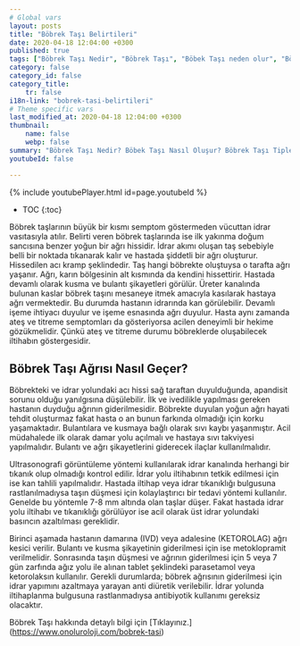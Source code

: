 ```yaml
---
# Global vars
layout: posts
title: "Böbrek Taşı Belirtileri"
date: 2020-04-18 12:04:00 +0300
published: true
tags: ["Böbrek Taşı Nedir", "Böbrek Taşı", "Böbek Taşı neden olur", "Böbrek Taşı Tipi", "Kimlerde Böbrek Taşı Olur", "Böbrek Taşı Belirti", "Böbrek Taşı Teşhis", "Böbrek Taşı Nasıl Önlenir", "Böbrek Taşı Ağrısı", "Böbrek Taşı Tedavisi", "Böbrek taşı açık ameliyat", "Böbrek Taşı Kapalı Ameliyat", "Böbrek nedir", "Böbrek taşı ESWL" , "Üreteroskopi", "Perkutan Nefrolitotomi", "Böbrek taşı önleme"]
category: false
category_id: false
category_title:
    tr: false
i18n-link: "bobrek-tasi-belirtileri"
# Theme specific vars
last_modified_at: 2020-04-18 12:04:00 +0300
thumbnail:
    name: false
    webp: false
summary: "Böbrek Taşı Nedir? Böbek Taşı Nasıl Oluşur? Böbrek Taşı Tipleri Nedir? Kimlerde Böbrek Taşı Olur? Böbrek Taşı Belirtileri Nelerdir? Böbrek Taşı Teşhisi? Böbrek Taşı Nasıl Önlenir? Şiddetli Böbrek Ağrısı Nedir? Böbrek Taşlarının Tedavisi? Böbrek taşı nasıl oluşur? Böbrek Taşlarında Kapalı Ve Açık Ameliyatı. "
youtubeId: false

---
```

{% include youtubePlayer.html id=page.youtubeId %}

* TOC
{:toc}

Böbrek taşlarının büyük bir kısmı semptom göstermeden vücuttan idrar vasıtasıyla atılır. Belirti veren böbrek taşlarında ise ilk yakınma doğum sancısına benzer yoğun bir ağrı hissidir. İdrar akımı oluşan taş sebebiyle belli bir noktada tıkanarak kalır ve hastada şiddetli bir ağrı oluşturur. Hissedilen acı kramp şeklindedir. Taş hangi böbrekte oluştuysa o tarafta ağrı yaşanır. Ağrı, karın bölgesinin alt kısmında da kendini hissettirir. Hastada devamlı olarak kusma ve bulantı şikayetleri görülür. Üreter kanalında bulunan kaslar böbrek taşını mesaneye itmek amacıyla kasılarak hastaya ağrı vermektedir. Bu durumda hastanın idrarında kan görülebilir. Devamlı işeme ihtiyacı duyulur ve işeme esnasında ağrı duyulur. Hasta aynı zamanda ateş ve titreme semptomları da gösteriyorsa acilen deneyimli bir hekime gözükmelidir. Çünkü ateş ve titreme durumu böbreklerde oluşabilecek iltihabın göstergesidir.

## Böbrek Taşı Ağrısı Nasıl Geçer?

Böbrekteki ve idrar yolundaki acı hissi sağ taraftan duyulduğunda, apandisit sorunu olduğu yanılgısına düşülebilir. İlk ve ivedilikle yapılması gereken hastanın duyduğu ağrının giderilmesidir. Böbrekte duyulan yoğun ağrı hayati tehdit oluşturmaz fakat hasta o an bunun farkında olmadığı için korku yaşamaktadır. Bulantılara ve kusmaya bağlı olarak sıvı kaybı yaşanmıştır. Acil müdahalede ilk olarak damar yolu açılmalı ve hastaya sıvı takviyesi yapılmalıdır. Bulantı ve ağrı şikayetlerini giderecek ilaçlar kullanılmalıdır.

Ultrasonografi görüntüleme yöntemi kullanılarak idrar kanalında herhangi bir tıkanık olup olmadığı kontrol edilir. İdrar yolu iltihabının tetkik edilmesi için ise kan tahlili yapılmalıdır. Hastada iltihap veya idrar tıkanıklığı bulgusuna rastlanılmadıysa taşın düşmesi için kolaylaştırıcı bir tedavi yöntemi kullanılır. Genelde bu yöntemle 7-8 mm altında olan taşlar düşer. Fakat hastada idrar yolu iltihabı ve tıkanıklığı görülüyor ise acil olarak üst idrar yolundaki basıncın azaltılması gereklidir.

Birinci aşamada hastanın damarına (IVD) veya adalesine (KETOROLAG) ağrı kesici verilir. Bulantı ve kusma şikayetinin giderilmesi için ise metoklopramit verilmelidir. Sonrasında taşın düşmesi ve ağrının giderilmesi için 5 veya 7 gün zarfında ağız yolu ile alınan tablet şeklindeki parasetamol veya ketorolaksın kullanılır. Gerekli durumlarda; böbrek ağrısının giderilmesi için idrar yapımını azaltmaya yarayan anti diüretik verilebilir. İdrar yolunda iltihaplanma bulgusuna rastlanmadıysa antibiyotik kullanımı gereksiz olacaktır.


Böbrek Taşı hakkında detaylı bilgi için [Tıklayınız.] (https://www.onoluroloji.com/bobrek-tasi)
